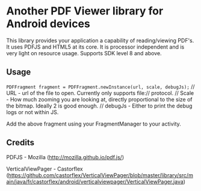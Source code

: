 Another PDF Viewer library for Android devices
==============================================
This library provides your application a capability of reading/viewing PDF's. It uses PDFJS and HTML5 at its core. It is processor independent and is very light on resource usage. Supports SDK level 8 and above.

Usage
-----
`PDFFragment fragment = PDFFragment.newInstance(url, scale, debugJs);`
// URL - url of the file to open. Currently only supports file:// protocol.
// Scale - How much zooming you are looking at, directly proportional to the size of the bitmap. Ideally 2 is good enough.
// debugJs - Either to print the debug logs or not within JS.


Add the above fragment using your FragmentManager to your activity.


Credits
-------
PDFJS - Mozilla (http://mozilla.github.io/pdf.js/)


VerticalViewPager - Castorflex (https://github.com/castorflex/VerticalViewPager/blob/master/library/src/main/java/fr/castorflex/android/verticalviewpager/VerticalViewPager.java)

